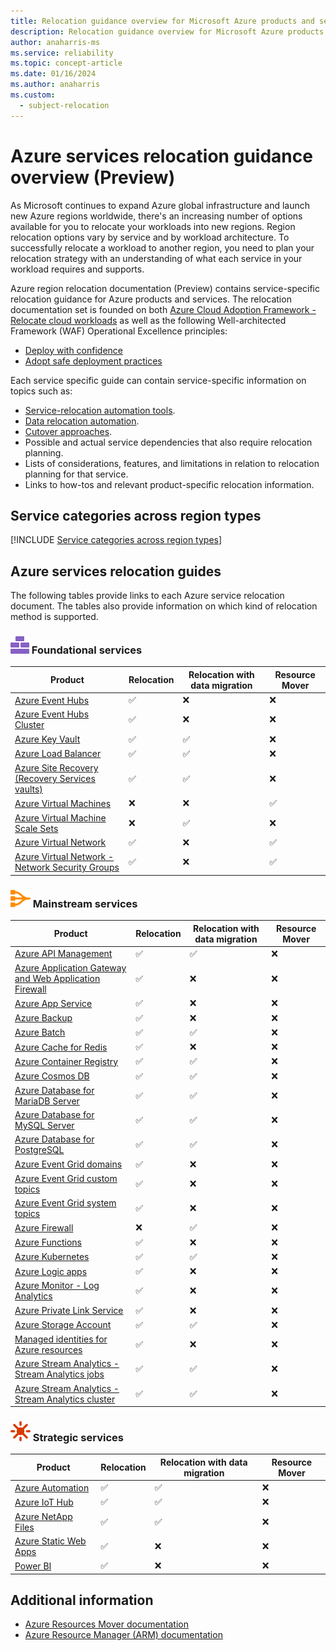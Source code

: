 ```yaml
---
title: Relocation guidance overview for Microsoft Azure products and services (Preview)
description: Relocation guidance overview for Microsoft Azure products and services. View Azure service specific relocation guides.
author: anaharris-ms
ms.service: reliability
ms.topic: concept-article
ms.date: 01/16/2024
ms.author: anaharris
ms.custom:
  - subject-relocation
---
```


# Azure services relocation guidance overview (Preview)

As Microsoft continues to expand Azure global infrastructure and launch new Azure regions worldwide, there's an increasing number of options available for you to relocate your workloads into new regions.  Region relocation options vary by service and by workload architecture.  To successfully relocate a workload to another region, you need to plan your relocation strategy with an understanding of what each service in your workload requires and supports. 

Azure region relocation documentation (Preview) contains service-specific relocation guidance for Azure products and services. The relocation documentation set is founded on both [Azure Cloud Adoption Framework - Relocate cloud workloads](/azure/cloud-adoption-framework/relocate/) as well as the following Well-architected Framework (WAF) Operational Excellence principles:

- [Deploy with confidence](/azure/well-architected/operational-excellence/principles#deploy-with-confidence) 
- [Adopt safe deployment practices](/azure/well-architected/operational-excellence/principles#adopt-safe-deployment-practices)  


Each service specific guide can contain service-specific information on topics such as:

- [Service-relocation automation tools](/azure/cloud-adoption-framework/relocate/select#select-service-relocation-automation).
- [Data relocation automation](/azure/cloud-adoption-framework/relocate/select#select-data-relocation-automation).
- [Cutover approaches](/azure/cloud-adoption-framework/relocate/select#select-cutover-approach).
- Possible and actual service dependencies that also require relocation planning.
- Lists of considerations, features, and limitations in relation to relocation planning for that service.
- Links to how-tos and relevant product-specific relocation information.


## Service categories across region types

[!INCLUDE [Service categories across region types](../../includes/service-categories/service-category-definitions.md)]

## Azure services relocation guides

The following tables provide links to each Azure service relocation document. The tables also provide information on which kind of relocation method is supported.

### ![An icon that signifies this service is foundational.](./media/relocation/icon-foundational.svg) Foundational services 

| Product  | Relocation | Relocation with data migration | Resource Mover | 
| --- | --- | --- | ---|
[Azure Event Hubs](relocation-event-hub.md)| ✅   | ❌| ❌ |
[Azure Event Hubs Cluster](relocation-event-hub-cluster.md)| ✅ | ❌  | ❌ |
[Azure Key Vault](./relocation-key-vault.md)| ✅ | ✅| ❌ |
[Azure Load Balancer](../load-balancer/move-across-regions-external-load-balancer-portal.md)| ✅ | ✅| ❌ |
[Azure Site Recovery (Recovery Services vaults)](relocation-site-recovery.md)| ✅ | ✅|  ❌  |
[Azure Virtual Machines]( ../resource-mover/tutorial-move-region-virtual-machines.md?toc=/azure/operational-excellence/toc.json)| ❌ | ❌|  ✅  |
[Azure Virtual Machine Scale Sets](./relocation-virtual-machine-scale-sets.md)|❌  |✅   | ❌ |
[Azure Virtual Network](./relocation-virtual-network.md)|  ✅| ❌  | ✅ |
[Azure Virtual Network - Network Security Groups](./relocation-virtual-network-nsg.md)|✅  |❌   | ✅ |


### ![An icon that signifies this service is mainstream.](./media/relocation/icon-mainstream.svg) Mainstream services

| Product  | Relocation |Relocation with data migration |  Resource Mover | 
| --- | --- | --- | ---|
[Azure API Management](../api-management/api-management-howto-migrate.md?toc=/azure/operational-excellence/toc.json)| ✅ | ✅|  ❌  |
[Azure Application Gateway and Web Application Firewall](relocation-app-gateway.md)| ✅ | ❌| ❌ |
[Azure App Service](../app-service/manage-move-across-regions.md?toc=/azure/operational-excellence/toc.json)|✅  |  ❌| ❌ |
[Azure Backup](relocation-backup.md)| ✅ | ❌| ❌ |
[Azure Batch](../batch/account-move.md?toc=/azure/operational-excellence/toc.json)|✅ | ✅|  ❌  |
[Azure Cache for Redis](../azure-cache-for-redis/cache-moving-resources.md?toc=/azure/operational-excellence/toc.json)| ✅ |  ❌| ❌ |
[Azure Container Registry](relocation-container-registry.md)|✅ | ✅| ❌ |
[Azure Cosmos DB](relocation-cosmos-db.md)|✅ | ✅|  ❌  |
[Azure Database for MariaDB Server](/azure/mariadb/howto-move-regions-portal?toc=/azure/operational-excellence/toc.json)|✅ | ✅|  ❌  |
[Azure Database for MySQL Server](/azure/mysql/howto-move-regions-portal?toc=/azure/operational-excellence/toc.json)|✅ | ✅|  ❌  |
[Azure Database for PostgreSQL](./relocation-postgresql-flexible-server.md)| ✅ | ✅| ❌ |
[Azure Event Grid domains](relocation-event-grid-domains.md)| ✅ | ❌| ❌ |
[Azure Event Grid custom topics](relocation-event-grid-custom-topics.md)| ✅ | ❌| ❌ |
[Azure Event Grid system topics](relocation-event-grid-system-topics.md)| ✅ | ❌| ❌ |
[Azure Firewall](./relocation-firewall.md)|❌ | ✅| ❌ |
[Azure Functions](relocation-functions.md)|✅  |❌  | ❌ |
[Azure Kubernetes](relocation-kubernetes-service.md)|✅  |✅  | ❌ |
[Azure Logic apps](../logic-apps/move-logic-app-resources.md?toc=/azure/operational-excellence/toc.json)|  ✅| ❌ | ❌ |
[Azure Monitor - Log Analytics](./relocation-log-analytics.md)| ✅| ❌ | ❌ |
[Azure Private Link Service](./relocation-private-link.md) | ✅| ❌ | ❌ |
[Azure Storage Account](relocation-storage-account.md)| ✅ | ✅| ❌ |
[Managed identities for Azure resources](relocation-storage-account.md)| ✅| ❌ | ❌ |
[Azure Stream Analytics -  Stream Analytics jobs](../stream-analytics/copy-job.md?toc=/azure/operational-excellence/toc.json)| ✅ | ✅|  ❌  |
[Azure Stream Analytics -  Stream Analytics cluster](../stream-analytics/move-cluster.md?toc=/azure/operational-excellence/toc.json)|✅ | ✅|  ❌  |


### ![An icon that signifies this service is strategic.](./media/relocation/icon-strategic.svg) Strategic services

| Product  | Relocation | Relocation with data migration | Resource Mover | 
| --- | --- | --- | ---|
[Azure Automation](./relocation-automation.md)| ✅ | ✅| ❌ |
[Azure IoT Hub](/azure/iot-hub/iot-hub-how-to-clone?toc=/azure/operational-excellence/toc.json)| ✅ | ✅|  ❌  |
[Azure NetApp Files](./relocation-netapp.md)| ✅ | ✅|  ❌  |
[Azure Static Web Apps](./relocation-static-web-apps.md) |  ✅ |❌ | ❌ |
[Power BI](/power-bi/admin/service-admin-region-move?toc=/azure/operational-excellence/toc.json)| ✅ |❌ | ❌ |


## Additional information

- [Azure Resources Mover documentation](/azure/resource-mover/)
- [Azure Resource Manager (ARM) documentation](/azure/azure-resource-manager/templates/)



